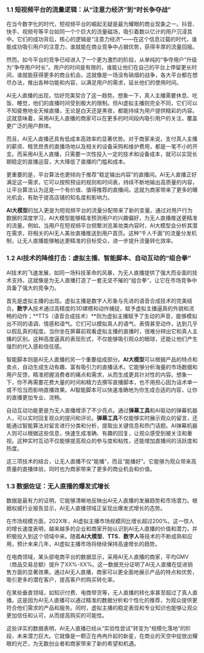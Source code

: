 ### **<font style="color:rgba(0, 0, 0, 0.86);background-color:rgba(255, 255, 255, 0.9);">1.1 短视频平台的流量逻辑：从“注意力经济”到“时长争夺战”</font>**
<font style="color:rgba(0, 0, 0, 0.86);background-color:rgba(255, 255, 255, 0.9);">在当今数字化的时代，短视频平台的崛起无疑是最为耀眼的商业现象之一。抖音、快手、视频号等平台如同一个个巨大的流量磁场，吸引着数以亿计的用户沉浸其中。它们的成功背后，核心的逻辑是“注意力经济”——在这个信息过载的时代，谁能成功吸引用户的注意力，谁就能在商业竞争中占据优势，获得丰厚的流量回报。</font>

<font style="color:rgba(0, 0, 0, 0.86);background-color:rgba(255, 255, 255, 0.9);">然而，如今平台的竞争已经进入了一个更为激烈的阶段，从单纯的“争夺用户”升级为“争夺用户时长”。用户的时间是有限的，谁能让他们在自己的平台上停留更长时间，谁就能获得更多的商业机会。这就像是一场没有硝烟的战争，各大平台都在想尽办法，推出各种功能和内容，以满足用户的需求，延长他们的使用时间。</font>

<font style="color:rgba(0, 0, 0, 0.86);background-color:rgba(255, 255, 255, 0.9);">AI无人直播的出现，恰好完美契合了这一趋势。想象一下，真人主播需要休息、吃饭、睡觉，他们的直播时间受到极大的限制。但AI虚拟主播则完全不同，它们可以不知疲倦地全天候直播，无论是白天还是黑夜，都能持续为用户提供精彩的内容。这就意味着，采用AI无人直播的商家可以在更多的时间段内吸引用户的关注，覆盖更广泛的用户群体。</font>

<font style="color:rgba(0, 0, 0, 0.86);background-color:rgba(255, 255, 255, 0.9);">而且，AI无人直播还具有低成本高效率的显著优势。对于商家来说，支付真人主播的薪资、租赁昂贵的直播场地以及相关的设备采购和维护费用，都是一笔不小的开支。而采用AI无人直播，只需要一次性投入一定的技术和设备成本，就可以实现长期稳定的直播运营，大大降低了直播的门槛和成本。</font>

<font style="color:rgba(0, 0, 0, 0.86);background-color:rgba(255, 255, 255, 0.9);">更重要的是，平台算法也更倾向于推荐“稳定输出内容”的直播间。AI无人直播正好满足这一需求，它可以按照预设的规则和时间表，持续不断地输出高质量的内容，让平台算法认为这是一个有价值、值得推荐的直播间。这就为商家带来了更多的曝光机会，有助于提高店铺的知名度和影响力。</font>

**<font style="color:rgba(0, 0, 0, 0.86);background-color:rgba(255, 255, 255, 0.9);">AI大模型</font>**<font style="color:rgba(0, 0, 0, 0.86);background-color:rgba(255, 255, 255, 0.9);">的加入更是为短视频平台的流量分配带来了新的变量。通过对用户行为数据的深度学习，AI大模型能够精准预测用户的兴趣偏好，为无人直播推送更精准的流量。例如，当用户在短视频平台频繁浏览美妆类内容时，AI大模型会分析其潜在需求，将相关的AI无人美妆直播推送到用户首页。这种“千人千面”的流量分发机制，让无人直播能够触达更精准的目标受众，进一步提升流量转化效率。</font>

### **<font style="color:rgba(0, 0, 0, 0.86);background-color:rgba(255, 255, 255, 0.9);">1.2 AI技术的降维打击：虚拟主播、智能脚本、自动互动的“组合拳”</font>**
<font style="color:rgba(0, 0, 0, 0.86);background-color:rgba(255, 255, 255, 0.9);">AI技术的飞速发展，如同一场科技革命的风暴，为无人直播提供了强大而全面的技术支持。这就像是为无人直播打造了一套无坚不摧的“组合拳”，让它在市场竞争中具备了强大的竞争力。</font>

<font style="color:rgba(0, 0, 0, 0.86);background-color:rgba(255, 255, 255, 0.9);">首先是虚拟主播的出现。虚拟主播是数字人形象与先进的语音合成技术的完美结合。</font>**<font style="color:rgba(0, 0, 0, 0.86);background-color:rgba(255, 255, 255, 0.9);">数字人</font>**<font style="color:rgba(0, 0, 0, 0.86);background-color:rgba(255, 255, 255, 0.9);">技术通过高精度的3D建模和动作捕捉，赋予虚拟主播逼真的外貌和流畅的动作；**TTS（语音合成技术）**则为虚拟主播赋予了生动的声音，能够模拟出不同的语调、情感和语气。它们可以模拟真人的语气、表情甚至动作，达到几乎以假乱真的程度。当你坐在屏幕前观看虚拟主播的直播时，很难分辨出它和真人主播的区别。这种高度逼真的表现形式，不仅能够吸引观众的眼球，还能让他们产生强烈的代入感和信任感。</font>

<font style="color:rgba(0, 0, 0, 0.86);background-color:rgba(255, 255, 255, 0.9);">智能脚本则是AI无人直播的另一个重要组成部分。</font>**<font style="color:rgba(0, 0, 0, 0.86);background-color:rgba(255, 255, 255, 0.9);">AI大模型</font>**<font style="color:rgba(0, 0, 0, 0.86);background-color:rgba(255, 255, 255, 0.9);">可以根据产品的特点和卖点，自动生成生动有趣、富有吸引力的直播话术。它能够分析海量的市场数据和用户反馈，精准把握消费者的痛点和需求，从而生成更具针对性的内容。想象一下，你不再需要花费大量的时间和精力去撰写直播脚本，也不用担心因为话术单一或不恰当而影响直播效果。AI智能脚本可以快速准确地为你生成合适的内容，让你的直播更加专业、流畅。</font>

<font style="color:rgba(0, 0, 0, 0.86);background-color:rgba(255, 255, 255, 0.9);">自动互动功能更是为无人直播增添了不少亮点。通过</font>**<font style="color:rgba(0, 0, 0, 0.86);background-color:rgba(255, 255, 255, 0.9);">弹幕工具</font>**<font style="color:rgba(0, 0, 0, 0.86);background-color:rgba(255, 255, 255, 0.9);">和AI驱动的弹幕机器人，可以实时回复观众的提问和评论。</font>**<font style="color:rgba(0, 0, 0, 0.86);background-color:rgba(255, 255, 255, 0.9);">弹幕工具</font>**<font style="color:rgba(0, 0, 0, 0.86);background-color:rgba(255, 255, 255, 0.9);">不仅能够实时展示观众的留言，还能通过智能算法对留言进行分类和分析，提取出关键信息和热门话题。AI弹幕机器人则可以根据这些信息，快速生成准确、有趣的回复，让观众感受到被关注和重视。这种实时互动不仅能够提高观众的参与度和粘性，还能增加直播间的活跃度和热度。</font>

<font style="color:rgba(0, 0, 0, 0.86);background-color:rgba(255, 255, 255, 0.9);">这三项技术的结合，让无人直播不仅“能播”，而且“能播好”。它能够为观众带来高质量的直播体验，同时也为商家带来了更多的商业机会和价值。</font>

### **<font style="color:rgba(0, 0, 0, 0.86);background-color:rgba(255, 255, 255, 0.9);">1.3 数据佐证：无人直播的爆发式增长</font>**
<font style="color:rgba(0, 0, 0, 0.86);background-color:rgba(255, 255, 255, 0.9);">数据是最有力的证明，它能够清晰地反映出AI无人直播的发展趋势和市场潜力。根据权威行业报告显示，AI无人直播领域正呈现出爆发式增长的态势。</font>

<font style="color:rgba(0, 0, 0, 0.86);background-color:rgba(255, 255, 255, 0.9);">在市场规模方面，202X年，AI虚拟主播市场规模同比增长超过200%。这一惊人的增长速度表明，越来越多的企业和商家开始认识到AI无人直播的价值和潜力，并积极投入到这个领域中来。随着</font>**<font style="color:rgba(0, 0, 0, 0.86);background-color:rgba(255, 255, 255, 0.9);">AI大模型</font>**<font style="color:rgba(0, 0, 0, 0.86);background-color:rgba(255, 255, 255, 0.9);">、</font>**<font style="color:rgba(0, 0, 0, 0.86);background-color:rgba(255, 255, 255, 0.9);">TTS</font>**<font style="color:rgba(0, 0, 0, 0.86);background-color:rgba(255, 255, 255, 0.9);">、</font>**<font style="color:rgba(0, 0, 0, 0.86);background-color:rgba(255, 255, 255, 0.9);">数字人</font>**<font style="color:rgba(0, 0, 0, 0.86);background-color:rgba(255, 255, 255, 0.9);">等技术的不断成熟和应用，预计未来几年，AI虚拟主播市场将继续保持高速增长的趋势。</font>

<font style="color:rgba(0, 0, 0, 0.86);background-color:rgba(255, 255, 255, 0.9);">在电商领域，某头部电商平台的数据显示，采用AI无人直播的商家，平均GMV（商品交易总额）提升了XX%-XX%。这一数据充分证明了AI无人直播在促进销售方面的显著效果。通过AI无人直播，商家可以更全面地展示产品的特点和优势，吸引更多的潜在客户，提高客户的购买转化率。</font>

<font style="color:rgba(0, 0, 0, 0.86);background-color:rgba(255, 255, 255, 0.9);">在某些垂直领域，如知识付费、电商带货等，无人直播的转化率甚至超过了真人直播。这是因为AI无人直播可以通过精准的数据分析和个性化的推荐，为观众提供更符合他们需求的产品和服务。同时，虚拟主播的稳定表现和专业知识也能够让观众更加信任和认可，从而提高购买的可能性。</font>

<font style="color:rgba(0, 0, 0, 0.86);background-color:rgba(255, 255, 255, 0.9);">这些详实的数据表明，AI无人直播已经从“实验性尝试”转变为“规模化落地”的阶段，未来潜力巨大。它就像是一颗正在冉冉升起的新星，在商业的天空中绽放出耀眼的光芒，为无数创业者和商家带来了新的希望和机遇。</font>

